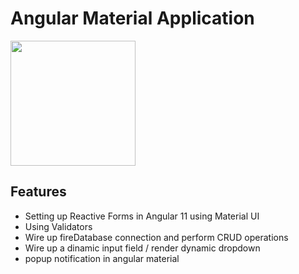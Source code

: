 # Angular Material Application

<img src="https://upload.wikimedia.org/wikipedia/commons/thumb/c/cf/Angular_full_color_logo.svg/480px-Angular_full_color_logo.svg.png" width="200">

## Features

- Setting up Reactive Forms in Angular 11 using Material UI
- Using Validators
- Wire up fireDatabase connection and perform CRUD operations
- Wire up a dinamic input field / render dynamic dropdown
- popup notification in angular material

